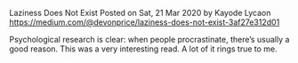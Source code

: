 Laziness Does Not Exist
Posted on Sat, 21 Mar 2020 by Kayode Lycaon
https://medium.com/@devonprice/laziness-does-not-exist-3af27e312d01

Psychological research is clear: when people procrastinate, there’s usually a good reason.
This was a very interesting read. A lot of it rings true to me.